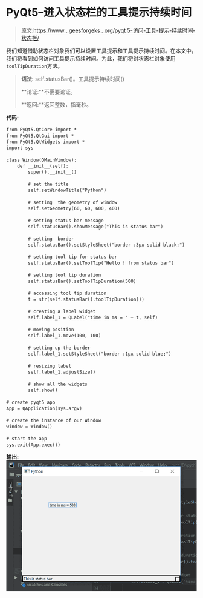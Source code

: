 # PyQt5–进入状态栏的工具提示持续时间

> 原文:[https://www . geesforgeks . org/pyqt 5-访问-工具-提示-持续时间-状态栏/](https://www.geeksforgeeks.org/pyqt5-access-tool-tip-duration-of-status-bar/)

我们知道借助状态栏对象我们可以设置工具提示和工具提示持续时间。在本文中，我们将看到如何访问工具提示持续时间。为此，我们将对状态栏对象使用`toolTipDuration`方法。

> **语法:** self.statusBar()。工具提示持续时间()
> 
> **论证:**不需要论证。
> 
> **返回:**返回整数，指毫秒。

**代码:**

```
from PyQt5.QtCore import * 
from PyQt5.QtGui import * 
from PyQt5.QtWidgets import * 
import sys

class Window(QMainWindow):
    def __init__(self):
        super().__init__()

        # set the title
        self.setWindowTitle("Python")

        # setting  the geometry of window
        self.setGeometry(60, 60, 600, 400)

        # setting status bar message
        self.statusBar().showMessage("This is status bar")

        # setting  border
        self.statusBar().setStyleSheet("border :3px solid black;")

        # setting tool tip for status bar
        self.statusBar().setToolTip("Hello ! from status bar")

        # setting tool tip duration
        self.statusBar().setToolTipDuration(500)

        # accessing tool tip duration
        t = str(self.statusBar().toolTipDuration())

        # creating a label widget
        self.label_1 = QLabel("time in ms = " + t, self)

        # moving position
        self.label_1.move(100, 100)

        # setting up the border
        self.label_1.setStyleSheet("border :1px solid blue;")

        # resizing label
        self.label_1.adjustSize()

        # show all the widgets
        self.show()

# create pyqt5 app
App = QApplication(sys.argv)

# create the instance of our Window
window = Window()

# start the app
sys.exit(App.exec())
```

**输出:**
![](img/71c65a7e58edcf9176967c3066dc314c.png)